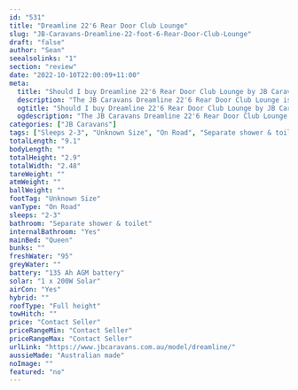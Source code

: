 ```yaml
---
id: "531"
title: "Dreamline 22'6 Rear Door Club Lounge"
slug: "JB-Caravans-Dreamline-22-foot-6-Rear-Door-Club-Lounge"
draft: "false"
author: "Sean"
seealsolinks: "1"
section: "review"
date: "2022-10-10T22:00:09+11:00"
meta:
  title: "Should I buy Dreamline 22'6 Rear Door Club Lounge by JB Caravans?"
  description: "The JB Caravans Dreamline 22'6 Rear Door Club Lounge is classed as On Road, and sleeps 2-3 people. It is Australian made and comes in at Unknown Size. It generally has Separate shower & toilet."
  ogtitle: "Should I buy Dreamline 22'6 Rear Door Club Lounge by JB Caravans?"
  ogdescription: "The JB Caravans Dreamline 22'6 Rear Door Club Lounge is classed as On Road, and sleeps 2-3 people. It is Australian made and comes in at Unknown Size. It generally has Separate shower & toilet."
categories: ["JB Caravans"]
tags: ["Sleeps 2-3", "Unknown Size", "On Road", "Separate shower & toilet", "Full height", "Price Unknown"]
totalLength: "9.1"
bodyLength: ""
totalHeight: "2.9"
totalWidth: "2.48"
tareWeight: ""
atmWeight: ""
ballWeight: ""
footTag: "Unknown Size"
vanType: "On Road"
sleeps: "2-3"
bathroom: "Separate shower & toilet"
internalBathroom: "Yes"
mainBed: "Queen"
bunks: ""
freshWater: "95"
greyWater: ""
battery: "135 Ah AGM battery"
solar: "1 x 200W Solar"
airCon: "Yes"
hybrid: ""
roofType: "Full height"
towHitch: ""
price: "Contact Seller"
priceRangeMin: "Contact Seller"
priceRangeMax: "Contact Seller"
urlLink: "https://www.jbcaravans.com.au/model/dreamline/"
aussieMade: "Australian made"
noImage: ""
featured: "no"
---
```

